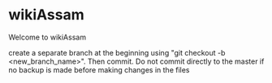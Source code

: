 # wikiAssam
Welcome to wikiAssam

create a separate branch at the beginning using "git checkout -b <new_branch_name>". Then commit. Do not commit directly to the master if no backup is made before making changes in the files 

